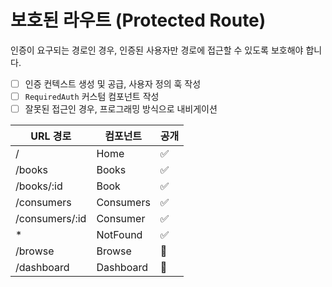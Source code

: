 # 보호된 라우트 (Protected Route)

인증이 요구되는 경로인 경우, 인증된 사용자만 경로에 접근할 수 있도록 보호해야 합니다.

- [ ] 인증 컨텍스트 생성 및 공급, 사용자 정의 훅 작성
- [ ] `RequiredAuth` 커스텀 컴포넌트 작성
- [ ] 잘못된 접근인 경우, 프로그래밍 방식으로 내비게이션

| URL 경로       | 컴포넌트  | 공개 |
| -------------- | --------- | ---- |
| /              | Home      | ✅   |
| /books         | Books     | ✅   |
| /books/:id     | Book      | ✅   |
| /consumers     | Consumers | ✅   |
| /consumers/:id | Consumer  | ✅   |
| \*             | NotFound  | ✅   |
| /browse        | Browse    | 🚫   |
| /dashboard     | Dashboard | 🚫   |
